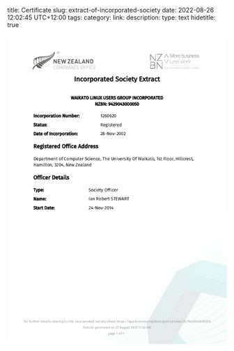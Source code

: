title: Certificate
slug: extract-of-incorporated-society
date: 2022-08-26 12:02:45 UTC+12:00
tags: 
category: 
link: 
description: 
type: text
hidetitle: true

<img src="/images/extract-of-incorporated-society.png">
